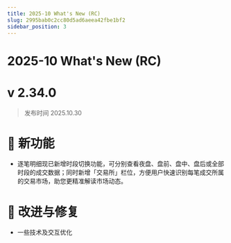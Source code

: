 ```yaml
---
title: 2025-10 What's New (RC)
slug: 2995bab0c2cc80d5ad6aeea42fbe1bf2
sidebar_position: 3
---
```



# 2025-10 What's New (RC)


# v 2.34.0

> 发布时间   2025.10.30

# 🎉 新功能

- 逐笔明细现已新增时段切换功能，可分别查看夜盘、盘前、盘中、盘后或全部时段的成交数据；同时新增「交易所」栏位，方便用户快速识别每笔成交所属的交易市场，助您更精准解读市场动态。

# 📌 改进与修复

- 一些技术及交互优化
